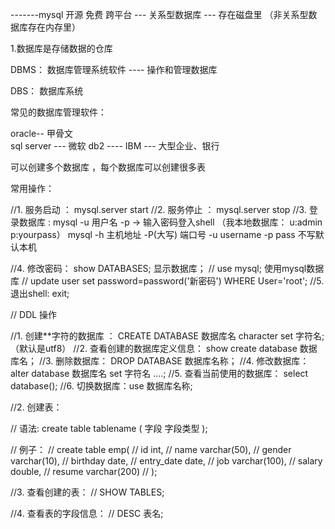 -------mysql 开源 免费 跨平台 --- 关系型数据库 --- 存在磁盘里  （非关系型数据库存在内存里）

1.数据库是存储数据的仓库




DBMS： 数据库管理系统软件 ---- 操作和管理数据库

DBS： 数据库系统

常见的数据库管理软件：

oracle-- 甲骨文  
sql server --- 微软 
db2 ---- IBM  --- 大型企业、银行


可以创建多个数据库 ，每个数据库可以创建很多表



常用操作：


//1.  服务启动 ： mysql.server start
//2.  服务停止 ： mysql.server stop
//3.  登录数据库 : mysql -u 用户名 -p  ->  输入密码登入shell   （我本地数据库： u:admin  p:yourpass）
					mysql -h 主机地址 -P(大写) 端口号 -u username -p pass 不写默认本机 

//4.  修改密码： show DATABASES;  显示数据库；
//				use mysql;    使用mysql数据库
//				update user set password=password('新密码') WHERE User='root';
//5.  退出shell:  exit;



// DDL 操作

//1. 创建**字符的数据库 ：  CREATE DATABASE  数据库名 character set 字符名;  （默认是utf8）
//2. 查看创建的数据库定义信息： show create database 数据库名；
//3. 删除数据库： DROP DATABASE 数据库名称；
//4. 修改数据库：  alter database 数据库名 set 字符名 ....;
//5. 查看当前使用的数据库： select database();
//6. 切换数据库：use 数据库名称;




//2. 创建表：

 // 语法:  create table tablename ( 字段 字段类型 );

 // 例子： 
//        create table emp(
//           id int,
//           name varchar(50),
//           gender varchar(10),
//           birthday date,
//           entry_date date,
//           job varchar(100),
//           salary double,
//           resume varchar(200)
//     );


//3. 查看创建的表：
    //  SHOW TABLES;

//4. 查看表的字段信息：
	//  DESC 表名;




















